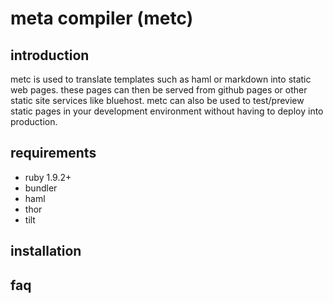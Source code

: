 # meta compiler (metc)

## introduction
metc is used to translate templates such as haml or markdown into static web pages.  these pages can then be served from github pages or other static site services like bluehost.  metc can also be used to test/preview static pages in your development environment without having to deploy into production.

## requirements
* ruby 1.9.2+
* bundler
* haml
* thor
* tilt

## installation

## faq

